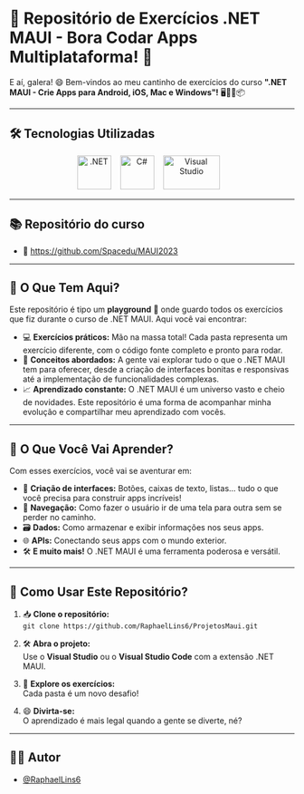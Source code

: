 ﻿# 📱 Repositório de Exercícios .NET MAUI - Bora Codar Apps Multiplataforma! 🚀

E aí, galera! 😄 Bem-vindos ao meu cantinho de exercícios do curso **".NET MAUI - Crie Apps para Android, iOS, Mac e Windows"!** 🖥️📱🍏📦

---

## 🛠️ Tecnologias Utilizadas

<p align="center">
  <img src="https://static-00.iconduck.com/assets.00/dotnet-icon-2048x2048-6nj1im30.png" alt=".NET" width="60" height="60" />
  &nbsp;&nbsp;
  <img src="https://cdn.jsdelivr.net/gh/devicons/devicon/icons/csharp/csharp-original.svg" alt="C#" width="60" height="60" />
  &nbsp;&nbsp;
  <img src="https://e7.pngegg.com/pngimages/731/384/png-clipart-visual-studio-full-logo-tech-companies.png" alt="Visual Studio" width="100" height="60" />
  &nbsp;&nbsp;
</p>

---

## 📚 Repositório do curso

- 🔗 https://github.com/Spacedu/MAUI2023

---

## 🎯 O Que Tem Aqui?

Este repositório é tipo um **playground** 🛝 onde guardo todos os exercícios que fiz durante o curso de .NET MAUI. Aqui você vai encontrar:

* 💻 **Exercícios práticos:** Mão na massa total! Cada pasta representa um exercício diferente, com o código fonte completo e pronto para rodar.
* 🧠 **Conceitos abordados:** A gente vai explorar tudo o que o .NET MAUI tem para oferecer, desde a criação de interfaces bonitas e responsivas até a implementação de funcionalidades complexas.
* 📈 **Aprendizado constante:** O .NET MAUI é um universo vasto e cheio de novidades. Este repositório é uma forma de acompanhar minha evolução e compartilhar meu aprendizado com vocês.

---

## 📘 O Que Você Vai Aprender?

Com esses exercícios, você vai se aventurar em:

* 🎨 **Criação de interfaces:** Botões, caixas de texto, listas... tudo o que você precisa para construir apps incríveis!
* 🔁 **Navegação:** Como fazer o usuário ir de uma tela para outra sem se perder no caminho.
* 🗃️ **Dados:** Como armazenar e exibir informações nos seus apps.
* 🌐 **APIs:** Conectando seus apps com o mundo exterior.
* 🛠️ **E muito mais!** O .NET MAUI é uma ferramenta poderosa e versátil.

---

## 🚀 Como Usar Este Repositório?

1. 📥 **Clone o repositório:**  
   `git clone https://github.com/RaphaelLins6/ProjetosMaui.git`

2. 🛠️ **Abra o projeto:**  
   Use o **Visual Studio** ou o **Visual Studio Code** com a extensão .NET MAUI.

3. 🧩 **Explore os exercícios:**  
   Cada pasta é um novo desafio!

4. 😄 **Divirta-se:**  
   O aprendizado é mais legal quando a gente se diverte, né?

---

## 👨‍💻 Autor

- [@RaphaelLins6](https://www.github.com/RaphaelLins6)
